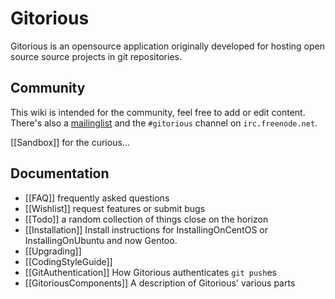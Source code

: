 # Gitorious

Gitorious is an opensource application originally developed for hosting open source source projects in git repositories.

## Community

This wiki is intended for the community, feel free to add or edit content. There's also a [mailinglist](http://groups.google.com/group/gitorious) and the `#gitorious` channel on `irc.freenode.net`.

[[Sandbox]] for the curious...

## Documentation

* [[FAQ]] frequently asked questions
* [[Wishlist]] request features or submit bugs
* [[Todo]] a random collection of things close on the horizon
* [[Installation]] Install instructions for InstallingOnCentOS or InstallingOnUbuntu and now Gentoo.
* [[Upgrading]]
* [[CodingStyleGuide]]
* [[GitAuthentication]] How Gitorious authenticates `git push`es
* [[GitoriousComponents]] A description of Gitorious' various parts